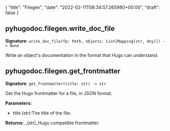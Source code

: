 {
    "title": "Filegen",
    "date": "2022-02-11T08:34:57.265980+00:00",
    "draft": false
}

## pyhugodoc.filegen.write_doc_file
**Signature**: ```write_doc_file(fp: Path, objects: List[Mapping[str, Any]]) -> None```

Write an object's documentation in the format that Hugo can understand.




## pyhugodoc.filegen.get_frontmatter
**Signature**: ```get_frontmatter(title: str) -> str```

Get the Hugo frontmatter for a file, in JSON format.

**Parameters:**
- title  _(str)_:The title of the file.

**Returns:** _(str)_Hugo compatible frontmatter.
